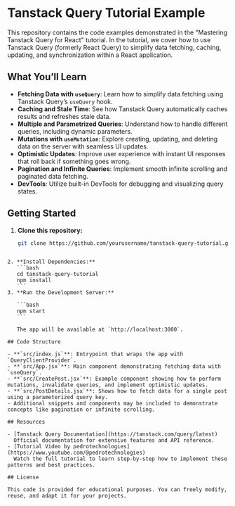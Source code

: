 # Tanstack Query Tutorial Example

This repository contains the code examples demonstrated in the "Mastering Tanstack Query for React" tutorial. In the tutorial, we cover how to use Tanstack Query (formerly React Query) to simplify data fetching, caching, updating, and synchronization within a React application.

## What You’ll Learn

- **Fetching Data with `useQuery`**: Learn how to simplify data fetching using Tanstack Query’s `useQuery` hook.
- **Caching and Stale Time**: See how Tanstack Query automatically caches results and refreshes stale data.
- **Multiple and Parametrized Queries**: Understand how to handle different queries, including dynamic parameters.
- **Mutations with `useMutation`**: Explore creating, updating, and deleting data on the server with seamless UI updates.
- **Optimistic Updates**: Improve user experience with instant UI responses that roll back if something goes wrong.
- **Pagination and Infinite Queries**: Implement smooth infinite scrolling and paginated data fetching.
- **DevTools**: Utilize built-in DevTools for debugging and visualizing query states.

## Getting Started

1. **Clone this repository:**
   ```bash
   git clone https://github.com/yourusername/tanstack-query-tutorial.git
   ```

````

2. **Install Dependencies:**
   ```bash
   cd tanstack-query-tutorial
   npm install
   ```
3. **Run the Development Server:**

   ```bash
   npm start
   ```

   The app will be available at `http://localhost:3000`.

## Code Structure

- **`src/index.js`**: Entrypoint that wraps the app with `QueryClientProvider`.
- **`src/App.jsx`**: Main component demonstrating fetching data with `useQuery`.
- **`src/CreatePost.jsx`**: Example component showing how to perform mutations, invalidate queries, and implement optimistic updates.
- **`src/PostDetails.jsx`**: Shows how to fetch data for a single post using a parameterized query key.
- Additional snippets and components may be included to demonstrate concepts like pagination or infinite scrolling.

## Resources

- [Tanstack Query Documentation](https://tanstack.com/query/latest)
  Official documentation for extensive features and API reference.
- [Tutorial Video by pedrotechnologies](https://www.youtube.com/@pedrotechnologies)
  Watch the full tutorial to learn step-by-step how to implement these patterns and best practices.

## License

This code is provided for educational purposes. You can freely modify, reuse, and adapt it for your projects.
````
